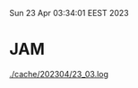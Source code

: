 Sun 23 Apr 03:34:01 EEST 2023
# JAM
<a href='./cache/202304/23_03.log'>./cache/202304/23_03.log</a>
